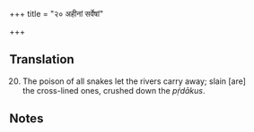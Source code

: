 +++
title = "२० अहीनां सर्वेषां"

+++
## Translation
20. The poison of all snakes let the rivers carry away; slain \[are\]  
the cross-lined ones, crushed down the *pṛ́dākus*.

## Notes

